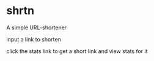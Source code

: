 # shrtn

A simple URL-shortener

input a link to shorten

click the stats link to get a short link and view stats for it
